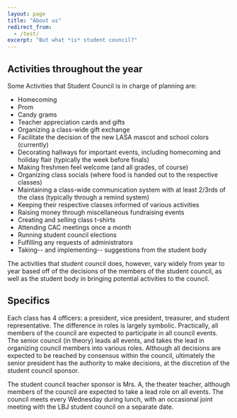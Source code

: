 ```yaml
---
layout: page
title: "About us"
redirect_from:
  - /test/
excerpt: "But what *is* student council?"
---
```


## Activities throughout the year
Some Activities that Student Council is in charge of planning are:
* Homecoming
* Prom
* Candy grams
* Teacher appreciation cards and gifts
* Organizing a class-wide gift exchange
* Facilitate the decision of the new LASA mascot and school colors (currently)
* Decorating hallways for important events, including homecoming and holiday flair (typically the week before finals)
* Making freshmen feel welcome (and all grades, of course)
* Organizing class socials (where food is handed out to the respective classes)
* Maintaining a class-wide communication system with at least 2/3rds of the class (typically through a remind system)
* Keeping their respective classes informed of various activities
* Raising money through miscellaneous fundraising events
* Creating and selling class t-shirts
* Attending CAC meetings once a month
* Running student council elections
* Fulfilling any requests of administrators
* Taking-- and implementing-- suggestions from the student body

The activities that student council does, however, vary widely from year to year based off of the decisions of the members of the student council, as well as the student body in bringing potential activities to the council.

## Specifics
Each class has 4 officers: a president, vice president, treasurer, and student representative. The difference in roles is largely symbolic. Practically, all members of the council are expected to participate in all council events. The senior council (in theory) leads all events, and takes the lead in organizing council members into various roles. Although all decisions are expected to be reached by consensus within the council, ultimately the senior president has the authority to make decisions, at the discretion of the student council sponsor.

The student council teacher sponsor is Mrs. A, the theater teacher, although members of the council are expected to take a lead role on all events. The council meets every Wednesday during lunch, with an occasional joint meeting with the LBJ student council on a separate date.
